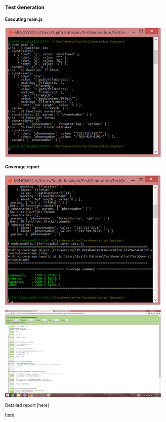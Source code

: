 ### Test Generation

#### Executing main.js

![image1](/screenshots/img.jpg)

#### Coverage report

![image2](/screenshots/img1.jpg)

![image3](/screenshots/img2.jpg)

Detailed report [here]

[here](https://github.com/sujithktkm/DevOps-HW2/blob/master/coverage/lcov-report/TestGeneration/subject.js.html)
